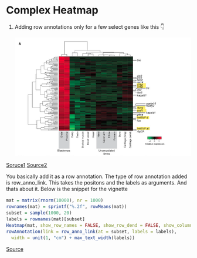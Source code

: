 # Complex Heatmap

1. Adding row annotations only for a few select genes like this :point_down:

   ![1556789658044](assets/1556789658044.png) 

[Soruce1](![1556789689428](assets/1556789689428.png)) [Source2](https://www.biostars.org/p/258462/#258536)

You basically add it as a row annotation. The type of row annotation added is row_anno_link. This takes the positons and the labels as arguments. And thats about it. Below is the snippet for the vignette

```R
mat = matrix(rnorm(10000), nr = 1000)
rownames(mat) = sprintf("%.2f", rowMeans(mat))
subset = sample(1000, 20)
labels = rownames(mat)[subset]
Heatmap(mat, show_row_names = FALSE, show_row_dend = FALSE, show_column_dend = FALSE) + 
rowAnnotation(link = row_anno_link(at = subset, labels = labels),
  width = unit(1, "cm") + max_text_width(labels))
```

[Source](https://bioconductor.org/packages/release/bioc/vignettes/ComplexHeatmap/inst/doc/s4.heatmap_annotation.html#toc_5)

